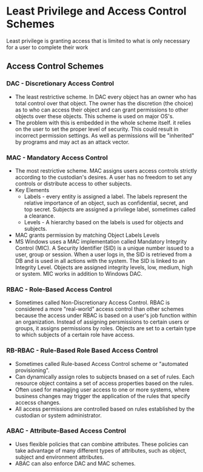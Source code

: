 # Least Privilege and Access Control Schemes

Least privilege is granting access that is limited to what is only necessary for a user to complete their work

## Access Control Schemes

### DAC - Discretionary Access Control
 - The least restrictive scheme.  In DAC every object has an owner who has total control over that object.  The owner has the discretion (the choice) as to who can access their object and can grant permissions to other objects over these objects.  This scheme is used on major OS's.  
 - The problem with this is embedded in the whole scheme itself. it relies on the user to set the proper level of security.  This could result in incorrect permission settings.  As well as permissions will be "inherited" by programs and may act as an attack vector.

### MAC - Mandatory Access Control
 - The most restrictive scheme.  MAC assigns users access controls strictly according to the custodian's desires.  A user has no freedom to set any controls or distribute access to other subjects.
 - Key Elements
    - Labels - every entity is assigned a label.  The labels represent the relative importance of an object, such as confidential, secret, and top secret.  Subjects are assigned a privilege label, sometimes called a clearance.
    - Levels - A hierarchy based on the labels is used for objects and subjects.
 - MAC grants permission by matching Object Labels Levels
 - MS Windows uses a MAC implementation called Mandatory Integrity Control (MIC). A Security Identifier (SID) is a unique number issued to a user, group or session.  When a user logs in, the SID is retrieved from a DB and is used in all actions with the system.  The SID is linked to an Integrity Level.  Objects are assigned integrity levels, low, medium, high or system.  MIC works in addition to Windows DAC. 
 
### RBAC - Role-Based Access Control
 - Sometimes called Non-Discretionary Access Control.  RBAC is considered a more "real-world" access control than other schemes because the access under RBAC is based on a user's job function within an organization.  Instead of assigning persmissions to certain users or groups, it assigns permissions by roles.  Objects are set to a certain type to which subjects of a certain role have access.



### RB-RBAC - Rule-Based Role Based Access Control 

 - Sometimes called Rule-based Access Control scheme or "automated provisioning".
 - Can dynamically assign roles to subjects bnased on a set of rules.  Each resource object contains a set of access properties based on the rules.
 - Often used for managijng user access to one or more systems, where business changes may trigger the application of the rules that specify accecss changes.
 - All access permissions are controlled based on rules established by the custodian or system administrator.

### ABAC - Attribute-Based Access Control 
 - Uses flexible policies that can combine attributes.  These policies can take advantage of many different types of attributes, such as object, subject and environment attributes.
 - ABAC can also enforce DAC and MAC schemes.